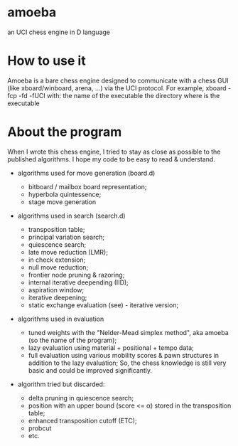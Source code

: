 # amoeba
an UCI chess engine in D language

# How to use it
Amoeba is a bare chess engine designed to communicate with a chess GUI (like xboard/winboard, arena, ...) via the UCI protocol.
For example, xboard -fcp <amoeba> -fd <installation directory> -fUCI
with:
  <amoeba> the name of the executable
  <installation directory> the directory where is the executable

# About the program
When I wrote this chess engine, I tried to stay as close as possible to the published algorithms. I hope my code
to be easy to read & understand.

- algorithms used for move generation (board.d)
  - bitboard / mailbox board representation; 
  - hyperbola quintessence; 
  - stage move generation

- algorithms used in search (search.d)
  - transposition table; 
  - principal variation search;
  - quiescence search;
  - late move reduction (LMR);
  - in check extension;
  - null move reduction;
  - frontier node pruning & razoring;
  - internal iterative deepending (IID);
  - aspiration window;
  - iterative deepening;
  - static exchange evaluation (see) - iterative version;

- algorithms used in evaluation
  - tuned weights with the "Nelder-Mead simplex method", aka amoeba (so the name of the program); 
  - lazy evaluation using material + positional + tempo data; 
  - full evaluation using various mobility scores & pawn structures in addition to the lazy evaluation; 
  So, the chess knowledge is still very basic and could be improved significantly.

- algorithm tried but discarded:
  - delta pruning in quiescence search; 
  - position with an upper bound (score <= α) stored in the transposition table; 
  - enhanced transposition cutoff (ETC); 
  - probcut
  - etc.










